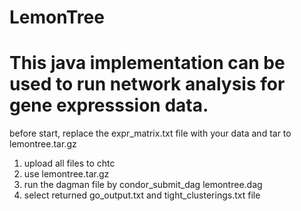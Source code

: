 # LemonTree

# This java implementation can be used to run network analysis for gene expresssion data.

before start,  replace the expr_matrix.txt file with your data and tar to lemontree.tar.gz

1. upload all files to chtc
2. use lemontree.tar.gz
3. run the dagman file  by  condor_submit_dag lemontree.dag
4. select returned  go_output.txt and tight_clusterings.txt  file
